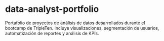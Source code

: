 # data-analyst-portfolio
Portafolio de proyectos de análisis de datos desarrollados durante el bootcamp de TripleTen. Incluye visualizaciones, segmentación de usuarios, automatización de reportes y análisis de KPIs.
